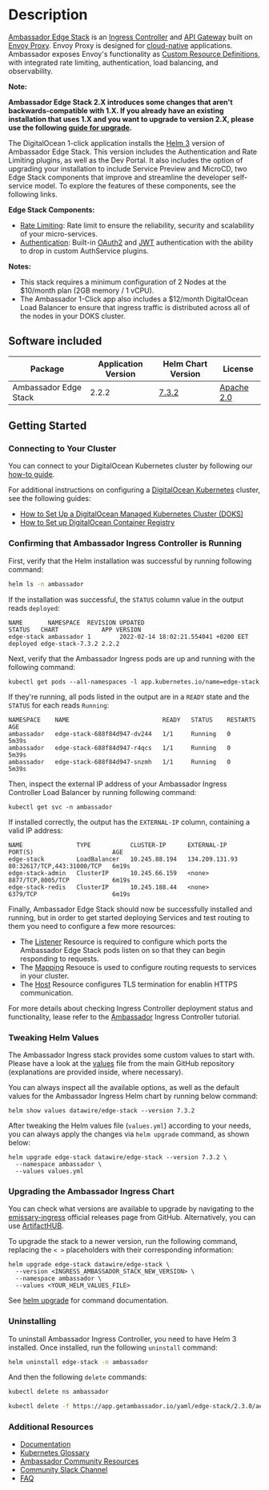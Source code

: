 # Description

[Ambassador Edge Stack](https://getambassador.io/) is an [Ingress Controller](https://www.getambassador.io/products/edge-stack/api-gateway/) and [API Gateway](https://www.getambassador.io/learn/kubernetes-glossary/api-gateway/) built on [Envoy Proxy](https://www.envoyproxy.io/). Envoy Proxy is designed for [cloud-native](https://www.getambassador.io/learn/kubernetes-glossary/cloud-native/) applications. Ambassador exposes Envoy's functionality as [Custom Resource Definitions](https://www.getambassador.io/learn/kubernetes-glossary/custom-resource-definition/), with integrated rate limiting, authentication, load balancing, and observability.

**Note:**

**Ambassador Edge Stack 2.X introduces some changes that aren't backwards-compatible with 1.X. If you already have an existing installation that uses 1.X and you want to upgrade to version 2.X, please use the following [guide for upgrade](https://www.getambassador.io/docs/edge-stack/latest/topics/install/upgrade/helm/edge-stack-1.14/edge-stack-2.1/#upgrade-productname-1142-to-productname-version-helm).**

The DigitalOcean 1-click application installs the [Helm 3](https://helm.sh/docs/intro/install/) version of Ambassador Edge Stack.  This version includes the Authentication and Rate Limiting plugins, as well as the Dev Portal. It also includes the option of upgrading your installation to include Service Preview and MicroCD, two Edge Stack components that improve and streamline the developer self-service model. To explore the features of these components, see the following links.

**Edge Stack Components:**

- [Rate Limiting](https://www.getambassador.io/docs/edge-stack/2.1/topics/using/rate-limits/rate-limits/): Rate limit to ensure the reliability, security and scalability of your micro-services.
- [Authentication](https://www.getambassador.io/docs/edge-stack/2.1/topics/running/aes-extensions/authentication/): Built-in [OAuth2](https://www.getambassador.io/docs/edge-stack/2.1/topics/using/filters/oauth2/) and [JWT](https://www.getambassador.io/docs/edge-stack/2.1/topics/using/filters/jwt/) authentication with the ability to drop in custom AuthService plugins.

**Notes:**

- This stack requires a minimum configuration of 2 Nodes at the $10/month plan (2GB memory / 1 vCPU).
- The Ambassador 1-Click app also includes a $12/month DigitalOcean Load Balancer to ensure that ingress traffic is distributed across all of the nodes in your DOKS cluster.

## Software included

| Package               | Application Version   | Helm Chart Version |License                                                                                    |
| ---| ---- | ---- | ------------- |
| Ambassador Edge Stack | 2.2.2 | [7.3.2](https://artifacthub.io/packages/helm/datawire/edge-stack/7.3.2) | [Apache 2.0](https://github.com/datawire/ambassador/blob/master/LICENSE) |

## Getting Started

### Connecting to Your Cluster

You can connect to your DigitalOcean Kubernetes cluster by following our [how-to guide](https://www.digitalocean.com/docs/kubernetes/how-to/connect-to-cluster/).

For additional instructions on configuring a [DigitalOcean Kubernetes](https://cloud.digitalocean.com/kubernetes/clusters/) cluster, see the following guides:

- [How to Set Up a DigitalOcean Managed Kubernetes Cluster (DOKS)](https://github.com/digitalocean/Kubernetes-Starter-Kit-Developers/tree/main/01-setup-DOKS#how-to-set-up-a-digitalocean-managed-kubernetes-cluster-doks)
- [How to Set up DigitalOcean Container Registry](https://github.com/digitalocean/Kubernetes-Starter-Kit-Developers/tree/main/02-setup-DOCR#how-to-set-up-digitalocean-container-registry)

### Confirming that Ambassador Ingress Controller is Running

First, verify that the Helm installation was successful by running following command:

```bash
helm ls -n ambassador
```

If the installation was successful, the `STATUS` column value in the output reads `deployed`:

```text
NAME       NAMESPACE  REVISION UPDATED                              STATUS   CHART            APP VERSION
edge-stack ambassador 1        2022-02-14 18:02:21.554041 +0200 EET deployed edge-stack-7.3.2 2.2.2
```

Next, verify that the Ambassador Ingress pods are up and running with the following command:

```console
kubectl get pods --all-namespaces -l app.kubernetes.io/name=edge-stack
```

If they're running, all pods listed in the output are in a `READY` state and the `STATUS` for each reads `Running`:

```text
NAMESPACE    NAME                          READY   STATUS    RESTARTS   AGE
ambassador   edge-stack-688f84d947-dv244   1/1     Running   0          5m39s
ambassador   edge-stack-688f84d947-r4qcs   1/1     Running   0          5m39s
ambassador   edge-stack-688f84d947-snzmh   1/1     Running   0          5m39s
```

Then, inspect the external IP address of your Ambassador Ingress Controller Load Balancer by running following command:

```console
kubectl get svc -n ambassador
```

If installed correctly, the output has the `EXTERNAL-IP` column, containing a valid IP address:

```text
NAME               TYPE           CLUSTER-IP      EXTERNAL-IP      PORT(S)                      AGE
edge-stack         LoadBalancer   10.245.88.194   134.209.131.93   80:32617/TCP,443:31000/TCP   6m19s
edge-stack-admin   ClusterIP      10.245.66.159   <none>           8877/TCP,8005/TCP            6m19s
edge-stack-redis   ClusterIP      10.245.188.44   <none>           6379/TCP                     6m19s
```

Finally, Ambassador Edge Stack should now be successfully installed and running, but in order to get started deploying Services and test routing to them you need to configure a few more resources:

- The [Listener](https://github.com/digitalocean/Kubernetes-Starter-Kit-Developers/blob/main/03-setup-ingress-controller/ambassador.md#step-2---defining-the-listener-for-ambassador-edge-stack) Resource is required to configure which ports the Ambassador Edge Stack pods listen on so that they can begin responding to requests.
- The [Mapping](https://github.com/digitalocean/Kubernetes-Starter-Kit-Developers/blob/main/03-setup-ingress-controller/ambassador.md#step-6---configuring-the-ambassador-edge-stack-mappings-for-hosts) Resouce is used to configure routing requests to services in your cluster.
- The [Host](https://github.com/digitalocean/Kubernetes-Starter-Kit-Developers/blob/main/03-setup-ingress-controller/ambassador.md#step-3---defining-the-hosts-for-ambassador-edge-stack) Resource configures TLS termination for enablin HTTPS communication.

For more details about checking Ingress Controller deployment status and functionality, lease refer to the [Ambassador](https://github.com/digitalocean/Kubernetes-Starter-Kit-Developers/blob/main/03-setup-ingress-controller/ambassador.md) Ingress Controller tutorial.

### Tweaking Helm Values

The Ambassador Ingress stack provides some custom values to start with. Please have a look at the [values](./values.yml) file from the main GitHub repository (explanations are provided inside, where necessary).

You can always inspect all the available options, as well as the default values for the Ambassador Ingress Helm chart by running below command:

```console
helm show values datawire/edge-stack --version 7.3.2
```

After tweaking the Helm values file (`values.yml`) according to your needs, you can always apply the changes via `helm upgrade` command, as shown below:

```console
helm upgrade edge-stack datawire/edge-stack --version 7.3.2 \
  --namespace ambassador \
  --values values.yml
```

### Upgrading the Ambassador Ingress Chart

You can check what versions are available to upgrade by navigating to the [emissary-ingress](https://github.com/emissary-ingress/emissary) official releases page from GitHub. Alternatively, you can use [ArtifactHUB](https://artifacthub.io/packages/helm/datawire/edge-stack).

To upgrade the stack to a newer version, run the following command, replacing the `< >` placeholders with their corresponding information:

```console
helm upgrade edge-stack datawire/edge-stack \
  --version <INGRESS_AMBASSADOR_STACK_NEW_VERSION> \
  --namespace ambassador \
  --values <YOUR_HELM_VALUES_FILE>
```

See [helm upgrade](https://helm.sh/docs/helm/helm_upgrade/) for command documentation.

### Uninstalling

To uninstall Ambassador Ingress Controller, you need to have Helm 3 installed. Once installed, run the following `uninstall` command:

```bash
helm uninstall edge-stack -n ambassador
```

And then the following `delete` commands:

```bash
kubectl delete ns ambassador

kubectl delete -f https://app.getambassador.io/yaml/edge-stack/2.3.0/aes-crds.yaml
```

### Additional Resources

- [Documentation](https://www.getambassador.io/docs/latest/)
- [Kubernetes Glossary](https://www.getambassador.io/learn/kubernetes-glossary/)
- [Ambassador Community Resources](https://www.getambassador.io/community/)
- [Community Slack Channel](https://join.slack.com/t/datawire-oss/shared_invite/zt-8rbpcp4x-vqcfpwmJYxcCVSL1CPxGLw)
- [FAQ](https://www.getambassador.io/docs/latest/about/faq/)
